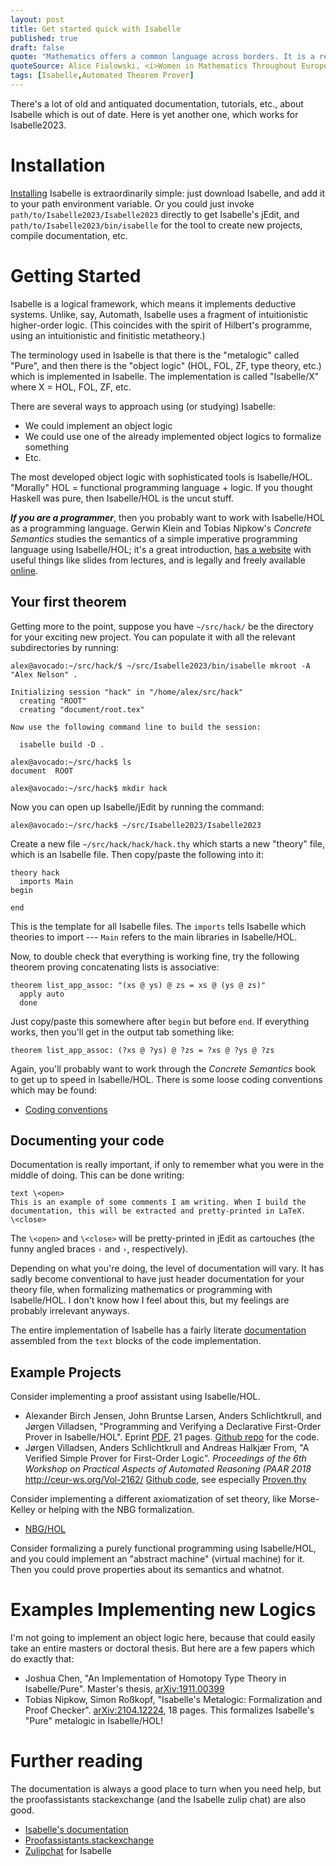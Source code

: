 ```yaml
---
layout: post
title: Get started quick with Isabelle
published: true
draft: false
quote: "Mathematics offers a common language across borders. It is a real joy."
quoteSource: Alice Fialowski, <i>Women in Mathematics Throughout Europe. A Gallery of Portraits</i> (2016)
tags: [Isabelle,Automated Theorem Prover]
---
```


There's a lot of old and antiquated documentation, tutorials, etc.,
about Isabelle which is out of date. Here is yet another one, 
which works for Isabelle2023.

# Installation

[Installing](https://isabelle.in.tum.de/installation.html) Isabelle is
extraordinarily simple: just download Isabelle, and add it to
your path environment variable. Or you could just invoke
`path/to/Isabelle2023/Isabelle2023` directly to get Isabelle's jEdit,
and `path/to/Isabelle2023/bin/isabelle` for the tool to create
new projects, compile documentation, etc.

# Getting Started

Isabelle is a logical framework, which means it implements deductive
systems. Unlike, say, Automath, Isabelle uses a fragment of
intuitionistic higher-order logic. (This coincides with the spirit of
Hilbert's programme, using an intuitionistic and finitistic metatheory.)

The terminology used in Isabelle is that there is the "metalogic" called
"Pure", and then there is the "object logic" (HOL, FOL, ZF, type theory,
etc.) which is implemented in Isabelle. The implementation is called
"Isabelle/X" where X = HOL, FOL, ZF, etc.

There are several ways to approach using (or studying) Isabelle:
- We could implement an object logic
- We could use one of the already implemented object logics to formalize
  something 
- Etc.

The most developed object logic with sophisticated tools is
Isabelle/HOL. "Morally" HOL = functional programming language + logic.
If you thought Haskell was pure, then Isabelle/HOL is the uncut stuff.

***If you are a programmer***, then you probably want to work with
Isabelle/HOL as a programming language. Gerwin Klein and Tobias Nipkow's
_Concrete Semantics_ studies the semantics of a simple imperative
programming language using Isabelle/HOL; it's a great introduction,
[has a website](http://concrete-semantics.org/) with useful things like slides from lectures, and is
legally and freely available [online](http://concrete-semantics.org/concrete-semantics.pdf).

## Your first theorem

Getting more to the point, suppose you have `~/src/hack/` be the
directory for your exciting new project. You can populate it with all
the relevant subdirectories by running:

```
alex@avocado:~/src/hack/$ ~/src/Isabelle2023/bin/isabelle mkroot -A "Alex Nelson" .

Initializing session "hack" in "/home/alex/src/hack"
  creating "ROOT"
  creating "document/root.tex"

Now use the following command line to build the session:

  isabelle build -D .

alex@avocado:~/src/hack$ ls
document  ROOT

alex@avocado:~/src/hack$ mkdir hack
```

Now you can open up Isabelle/jEdit by running the command:

```
alex@avocado:~/src/hack$ ~/src/Isabelle2023/Isabelle2023
```

Create a new file `~/src/hack/hack/hack.thy` which starts a new "theory"
file, which is an Isabelle file. Then copy/paste the following into it:

```isabelle
theory hack
  imports Main
begin

end
```

This is the template for all Isabelle files. The `imports` tells
Isabelle which theories to import --- `Main` refers to the main
libraries in Isabelle/HOL.

Now, to double check that everything is working fine, try the following
theorem proving concatenating lists is associative:

```isabelle
theorem list_app_assoc: "(xs @ ys) @ zs = xs @ (ys @ zs)"
  apply auto
  done
```

Just copy/paste this somewhere after `begin` but before `end`. If
everything works, then you'll get in the output tab something like:

```
theorem list_app_assoc: (?xs @ ?ys) @ ?zs = ?xs @ ?ys @ ?zs
```

Again, you'll probably want to work through the _Concrete Semantics_
book to get up to speed in Isabelle/HOL. There is some loose coding
conventions which may be found:

- [Coding conventions](https://isabelle.systems/conventions/)

## Documenting your code

Documentation is really important, if only to remember what you were in
the middle of doing. This can be done writing:

```isabelle
text \<open>
This is an example of some comments I am writing. When I build the
documentation, this will be extracted and pretty-printed in LaTeX.
\<close>
```

The `\<open>` and `\<close>` will be pretty-printed in jEdit as
cartouches (the funny angled braces `‹` and `›`, respectively).

Depending on what you're doing, the level of documentation will vary. It
has sadly become conventional to have just header documentation for your
theory file, when formalizing mathematics or programming with
Isabelle/HOL. I don't know how I feel about this, but my feelings are
probably irrelevant anyways.

The entire implementation of Isabelle has a fairly literate
[documentation](https://isabelle.in.tum.de/dist/Isabelle2023/doc/implementation.pdf) 
assembled from the `text` blocks of the code implementation.

## Example Projects

Consider implementing a proof assistant using Isabelle/HOL.

- Alexander Birch Jensen, John Bruntse Larsen, Anders Schlichtkrull, and Jørgen Villadsen,
  "Programming and Verifying a Declarative First-Order Prover in Isabelle/HOL".
  Eprint [PDF](https://backend.orbit.dtu.dk/ws/portalfiles/portal/149476669/AIComm.pdf), 21 pages.
  [Github repo](https://github.com/logic-tools/sml-handbook) for the code.
- Jørgen Villadsen, Anders Schlichtkrull and Andreas Halkjær From,
  "A Verified Simple Prover for First-Order Logic".
  _Proceedings of the 6th Workshop on Practical Aspects of Automated Reasoning (PAAR 2018_
  http://ceur-ws.org/Vol-2162/
  [Github code](https://github.com/logic-tools/simpro), see especially [Proven.thy](https://github.com/logic-tools/sml-handbook/blob/master/code/SML/Proven.thy)

Consider implementing a different axiomatization of set theory, like
Morse-Kelley or helping with the NBG formalization.

- [NBG/HOL](https://github.com/ioannad/NBG_HOL)

Consider formalizing a purely functional programming using Isabelle/HOL,
and you could implement an "abstract machine" (virtual machine) for
it. Then you could prove properties about its semantics and whatnot.

# Examples Implementing new Logics

I'm not going to implement an object logic here, because that could
easily take an entire masters or doctoral thesis. But here are a few
papers which do exactly that:

- Joshua Chen,
  "An Implementation of Homotopy Type Theory in Isabelle/Pure".
  Master's thesis, [arXiv:1911.00399](https://arxiv.org/abs/1911.00399)
- Tobias Nipkow, Simon Roßkopf,
  "Isabelle's Metalogic: Formalization and Proof Checker".
  [arXiv:2104.12224](https://arxiv.org/abs/2104.12224), 18 pages. 
  This formalizes Isabelle's "Pure" metalogic in Isabelle/HOL!
  
# Further reading

The documentation is always a good place to turn when you need help, but
the proofassistants stackexchange (and the Isabelle zulip chat) are also
good.

- [Isabelle's documentation](https://isabelle.zulipchat.com/)
- [Proofassistants.stackexchange](https://proofassistants.stackexchange.com/)
- [Zulipchat](https://isabelle.in.tum.de/documentation.html) for Isabelle